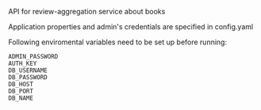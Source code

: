 API for review-aggregation service about books

Application properties and admin's credentials are specified in config.yaml

Following enviromental variables need to be set up before running:

    ADMIN_PASSWORD
    AUTH_KEY
    DB_USERNAME
    DB_PASSWORD
    DB_HOST
    DB_PORT
    DB_NAME

